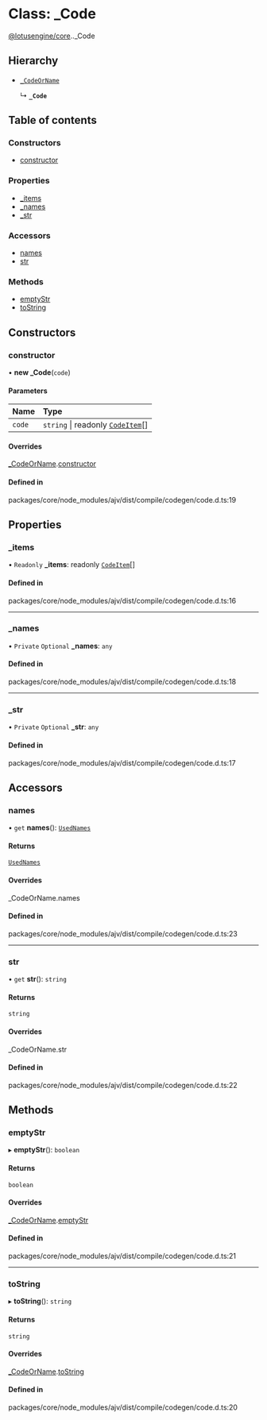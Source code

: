 # Class: \_Code

[@lotusengine/core](../wiki/@lotusengine.core).[<internal>](../wiki/@lotusengine.core.%3Cinternal%3E)._Code

## Hierarchy

- [`_CodeOrName`](../wiki/@lotusengine.core.%3Cinternal%3E._CodeOrName)

  ↳ **`_Code`**

## Table of contents

### Constructors

- [constructor](../wiki/@lotusengine.core.%3Cinternal%3E._Code#constructor)

### Properties

- [\_items](../wiki/@lotusengine.core.%3Cinternal%3E._Code#_items)
- [\_names](../wiki/@lotusengine.core.%3Cinternal%3E._Code#_names)
- [\_str](../wiki/@lotusengine.core.%3Cinternal%3E._Code#_str)

### Accessors

- [names](../wiki/@lotusengine.core.%3Cinternal%3E._Code#names)
- [str](../wiki/@lotusengine.core.%3Cinternal%3E._Code#str)

### Methods

- [emptyStr](../wiki/@lotusengine.core.%3Cinternal%3E._Code#emptystr)
- [toString](../wiki/@lotusengine.core.%3Cinternal%3E._Code#tostring)

## Constructors

### constructor

• **new _Code**(`code`)

#### Parameters

| Name | Type |
| :------ | :------ |
| `code` | `string` \| readonly [`CodeItem`](../wiki/@lotusengine.core.%3Cinternal%3E#codeitem)[] |

#### Overrides

[_CodeOrName](../wiki/@lotusengine.core.%3Cinternal%3E._CodeOrName).[constructor](../wiki/@lotusengine.core.%3Cinternal%3E._CodeOrName#constructor)

#### Defined in

packages/core/node_modules/ajv/dist/compile/codegen/code.d.ts:19

## Properties

### \_items

• `Readonly` **\_items**: readonly [`CodeItem`](../wiki/@lotusengine.core.%3Cinternal%3E#codeitem)[]

#### Defined in

packages/core/node_modules/ajv/dist/compile/codegen/code.d.ts:16

___

### \_names

• `Private` `Optional` **\_names**: `any`

#### Defined in

packages/core/node_modules/ajv/dist/compile/codegen/code.d.ts:18

___

### \_str

• `Private` `Optional` **\_str**: `any`

#### Defined in

packages/core/node_modules/ajv/dist/compile/codegen/code.d.ts:17

## Accessors

### names

• `get` **names**(): [`UsedNames`](../wiki/@lotusengine.core.%3Cinternal%3E#usednames)

#### Returns

[`UsedNames`](../wiki/@lotusengine.core.%3Cinternal%3E#usednames)

#### Overrides

\_CodeOrName.names

#### Defined in

packages/core/node_modules/ajv/dist/compile/codegen/code.d.ts:23

___

### str

• `get` **str**(): `string`

#### Returns

`string`

#### Overrides

\_CodeOrName.str

#### Defined in

packages/core/node_modules/ajv/dist/compile/codegen/code.d.ts:22

## Methods

### emptyStr

▸ **emptyStr**(): `boolean`

#### Returns

`boolean`

#### Overrides

[_CodeOrName](../wiki/@lotusengine.core.%3Cinternal%3E._CodeOrName).[emptyStr](../wiki/@lotusengine.core.%3Cinternal%3E._CodeOrName#emptystr)

#### Defined in

packages/core/node_modules/ajv/dist/compile/codegen/code.d.ts:21

___

### toString

▸ **toString**(): `string`

#### Returns

`string`

#### Overrides

[_CodeOrName](../wiki/@lotusengine.core.%3Cinternal%3E._CodeOrName).[toString](../wiki/@lotusengine.core.%3Cinternal%3E._CodeOrName#tostring)

#### Defined in

packages/core/node_modules/ajv/dist/compile/codegen/code.d.ts:20
